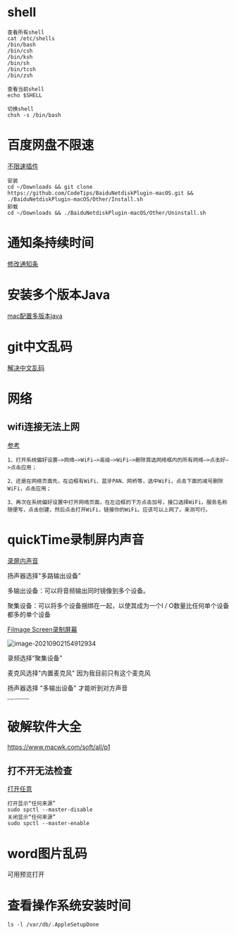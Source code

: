 # shell

```shell
查看所有shell
cat /etc/shells
/bin/bash
/bin/csh
/bin/ksh
/bin/sh
/bin/tcsh
/bin/zsh

查看当前shell
echo $SHELL

切换shell
chsh -s /bin/bash
```

# 百度网盘不限速

[不限速插件](https://github.com/CodeTips/BaiduNetdiskPlugin-macOS)

```shell
安装
cd ~/Downloads && git clone https://github.com/CodeTips/BaiduNetdiskPlugin-macOS.git && ./BaiduNetdiskPlugin-macOS/Other/Install.sh
卸载
cd ~/Downloads && ./BaiduNetdiskPlugin-macOS/Other/Uninstall.sh
```

# 通知条持续时间

[修改通知条](https://howchoo.com/mac/how-to-change-the-duration-of-notifications-on-macos)

# 安装多个版本Java

[mac配置多版本java](https://segmentfault.com/a/1190000013131276)

# git中文乱码

[解决中文乱码](https://www.cnblogs.com/ayseeing/p/4268655.html)

# 网络

## wifi连接无法上网

[参考](https://blog.csdn.net/lyxleft/article/details/79971963)

```shell
1、打开系统偏好设置—>网络—>WiFi—>高级—>WiFi—>删除首选网络框内的所有网络—>点击好—>点击应用； 

2、还是在网络页面先，在边框有WiFi、蓝牙PAN、网桥等，选中WiFi，点击下面的减号删除WiFi，点击应用； 

3、再次在系统偏好设置中打开网络页面，在左边框的下方点击加号，接口选择WiFi，服务名称随便写，点击创建，然后点击打开WiFi，链接你的WiFi。应该可以上网了。亲测可行。
```

# quickTime录制屏内声音

[录屏内声音](https://blog.csdn.net/haifangnihao/article/details/105028491)

扬声器选择"多路输出设备"

多输出设备：可以将音频输出同时镜像到多个设备。

聚集设备：可以将多个设备捆绑在一起，以使其成为一个I / O数量比任何单个设备都多的单个设备

[Filmage Screen录制屏幕](https://www.filmagepro.com/zh-cn/help/how-to-record-system-audio)

![image-20210902154912934](https://gitee.com/luckywind/PigGo/raw/master/image/image-20210902154912934.png)

录频选择“聚集设备”

麦克风选择"内置麦克风"    因为我目前只有这个麦克风

扬声器选择 "多输出设备" 才能听到对方声音

<img src="https://gitee.com/luckywind/PigGo/raw/master/image/image-20210902163739119.png" alt="image-20210902163739119" style="zoom:25%;" />

# 破解软件大全

https://www.macwk.com/soft/all/p1

## 打不开无法检查

[打开任意](https://www.yaxi.net/2020-05-09/1990.html)

```shell
打开显示“任何来源”
sudo spctl --master-disable
关闭显示“任何来源”
sudo spctl --master-enable
```

# word图片乱码

可用预览打开

# 查看操作系统安装时间

```shell
ls -l /var/db/.AppleSetupDone
```

